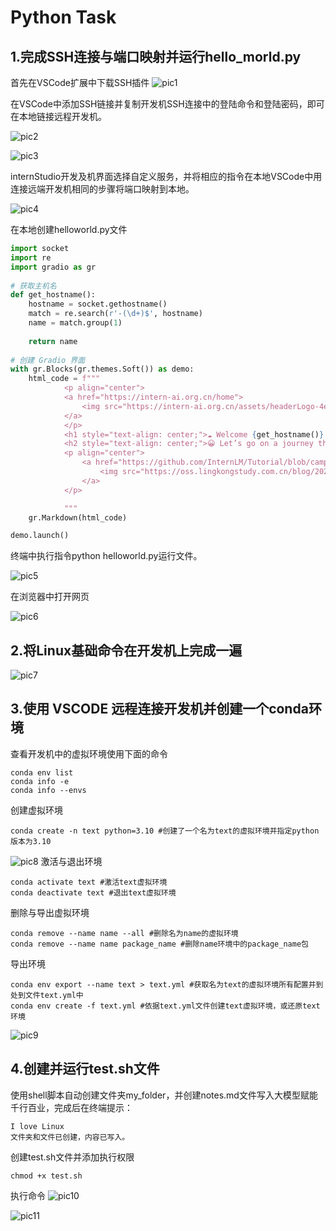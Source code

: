 # Python Task

## 1.完成SSH连接与端口映射并运行hello_morld.py
首先在VSCode扩展中下载SSH插件
![pic1](./pics/1.png)

在VSCode中添加SSH链接并复制开发机SSH连接中的登陆命令和登陆密码，即可在本地链接远程开发机。

![pic2](./pics/2.png)

![pic3](./pics/3.png)

internStudio开发及机界面选择自定义服务，并将相应的指令在本地VSCode中用连接远端开发机相同的步骤将端口映射到本地。

![pic4](./pics/4.png)

在本地创建helloworld.py文件
```python
import socket
import re
import gradio as gr
 
# 获取主机名
def get_hostname():
    hostname = socket.gethostname()
    match = re.search(r'-(\d+)$', hostname)
    name = match.group(1)
    
    return name
 
# 创建 Gradio 界面
with gr.Blocks(gr.themes.Soft()) as demo:
    html_code = f"""
            <p align="center">
            <a href="https://intern-ai.org.cn/home">
                <img src="https://intern-ai.org.cn/assets/headerLogo-4ea34f23.svg" alt="Logo" width="20%" style="border-radius: 5px;">
            </a>
            </p>
            <h1 style="text-align: center;">☁️ Welcome {get_hostname()} user, welcome to the ShuSheng LLM Practical Camp Course!</h1>
            <h2 style="text-align: center;">😀 Let’s go on a journey through ShuSheng Island together.</h2>
            <p align="center">
                <a href="https://github.com/InternLM/Tutorial/blob/camp3">
                    <img src="https://oss.lingkongstudy.com.cn/blog/202406301604074.jpg" alt="Logo" width="20%" style="border-radius: 5px;">
                </a>
            </p>

            """
    gr.Markdown(html_code)

demo.launch()
```
终端中执行指令python helloworld.py运行文件。

![pic5](./pics/5.png)

在浏览器中打开网页

![pic6](./pics/6.png)

## 2.将Linux基础命令在开发机上完成一遍

![pic7](./pics/7.png)
## 3.使用 VSCODE 远程连接开发机并创建一个conda环境	
查看开发机中的虚拟环境使用下面的命令
```
conda env list
conda info -e
conda info --envs
```
创建虚拟环境
```
conda create -n text python=3.10 #创建了一个名为text的虚拟环境并指定python版本为3.10
```
![pic8](./pics/8.png)
激活与退出环境
```
conda activate text #激活text虚拟环境
conda deactivate text #退出text虚拟环境
```
删除与导出虚拟环境
```
conda remove --name name --all #删除名为name的虚拟环境
conda remove --name name package_name #删除name环境中的package_name包
```
导出环境
```
conda env export --name text > text.yml #获取名为text的虚拟环境所有配置并到处到文件text.yml中
conda env create -f text.yml #依据text.yml文件创建text虚拟环境，或还原text环境
```
![pic9](./pics/9.png)
## 4.创建并运行test.sh文件
使用shell脚本自动创建文件夹my_folder，并创建notes.md文件写入大模型赋能千行百业，完成后在终端提示：
```
I love Linux
文件夹和文件已创建，内容已写入。
```

创建test.sh文件并添加执行权限
```
chmod +x test.sh
```
执行命令
![pic10](./pics/10.png)

![pic11](./pics/11.png)
